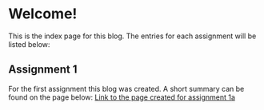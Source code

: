 # Welcome!

This is the index page for this blog. The entries for each assignment will be
listed below:

## Assignment 1

For the first assignment this blog was created. A short summary can be found on
the page below:
[Link to the page created for assignment 1a](assignment1.md)
